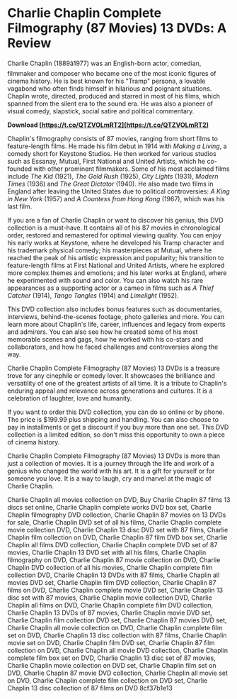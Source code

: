 # Charlie Chaplin Complete Filmography (87 Movies) 13 DVDs: A Review
 
Charlie Chaplin (1889â1977) was an English-born actor, comedian, filmmaker and composer who became one of the most iconic figures of cinema history. He is best known for his "Tramp" persona, a lovable vagabond who often finds himself in hilarious and poignant situations. Chaplin wrote, directed, produced and starred in most of his films, which spanned from the silent era to the sound era. He was also a pioneer of visual comedy, slapstick, social satire and political commentary.
 
**Download  [https://t.co/QTZVOLmRT2](https://t.co/QTZVOLmRT2)**


 
Chaplin's filmography consists of 87 movies, ranging from short films to feature-length films. He made his film debut in 1914 with *Making a Living*, a comedy short for Keystone Studios. He then worked for various studios such as Essanay, Mutual, First National and United Artists, which he co-founded with other prominent filmmakers. Some of his most acclaimed films include *The Kid* (1921), *The Gold Rush* (1925), *City Lights* (1931), *Modern Times* (1936) and *The Great Dictator* (1940). He also made two films in England after leaving the United States due to political controversies: *A King in New York* (1957) and *A Countess from Hong Kong* (1967), which was his last film.
 
If you are a fan of Charlie Chaplin or want to discover his genius, this DVD collection is a must-have. It contains all of his 87 movies in chronological order, restored and remastered for optimal viewing quality. You can enjoy his early works at Keystone, where he developed his Tramp character and his trademark physical comedy; his masterpieces at Mutual, where he reached the peak of his artistic expression and popularity; his transition to feature-length films at First National and United Artists, where he explored more complex themes and emotions; and his later works at England, where he experimented with sound and color. You can also watch his rare appearances as a supporting actor or a cameo in films such as *A Thief Catcher* (1914), *Tango Tangles* (1914) and *Limelight* (1952).
 
This DVD collection also includes bonus features such as documentaries, interviews, behind-the-scenes footage, photo galleries and more. You can learn more about Chaplin's life, career, influences and legacy from experts and admirers. You can also see how he created some of his most memorable scenes and gags, how he worked with his co-stars and collaborators, and how he faced challenges and controversies along the way.
 
Charlie Chaplin Complete Filmography (87 Movies) 13 DVDs is a treasure trove for any cinephile or comedy lover. It showcases the brilliance and versatility of one of the greatest artists of all time. It is a tribute to Chaplin's enduring appeal and relevance across generations and cultures. It is a celebration of laughter, love and humanity.
  
If you want to order this DVD collection, you can do so online or by phone. The price is $199.99 plus shipping and handling. You can also choose to pay in installments or get a discount if you buy more than one set. This DVD collection is a limited edition, so don't miss this opportunity to own a piece of cinema history.
 
Charlie Chaplin Complete Filmography (87 Movies) 13 DVDs is more than just a collection of movies. It is a journey through the life and work of a genius who changed the world with his art. It is a gift for yourself or for someone you love. It is a way to laugh, cry and marvel at the magic of Charlie Chaplin.
 
Charlie Chaplin all movies collection on DVD,  Buy Charlie Chaplin 87 films 13 discs set online,  Charlie Chaplin complete works DVD box set,  Charlie Chaplin filmography DVD collection,  Charlie Chaplin 87 movies on 13 DVDs for sale,  Charlie Chaplin DVD set of all his films,  Charlie Chaplin complete movie collection DVD,  Charlie Chaplin 13 disc DVD set with 87 films,  Charlie Chaplin film collection on DVD,  Charlie Chaplin 87 film DVD box set,  Charlie Chaplin all films DVD collection,  Charlie Chaplin complete DVD set of 87 movies,  Charlie Chaplin 13 DVD set with all his films,  Charlie Chaplin filmography on DVD,  Charlie Chaplin 87 movie collection on DVD,  Charlie Chaplin DVD collection of all his movies,  Charlie Chaplin complete film collection DVD,  Charlie Chaplin 13 DVDs with 87 films,  Charlie Chaplin all movies DVD set,  Charlie Chaplin film DVD collection,  Charlie Chaplin 87 films on DVD,  Charlie Chaplin complete movie DVD set,  Charlie Chaplin 13 disc set with 87 movies,  Charlie Chaplin movie collection DVD,  Charlie Chaplin all films on DVD,  Charlie Chaplin complete film DVD collection,  Charlie Chaplin 13 DVDs of 87 movies,  Charlie Chaplin movie DVD set,  Charlie Chaplin film collection DVD set,  Charlie Chaplin 87 movies DVD set,  Charlie Chaplin all movie collection on DVD,  Charlie Chaplin complete film set on DVD,  Charlie Chaplin 13 disc collection with 87 films,  Charlie Chaplin movie set on DVD,  Charlie Chaplin film DVD set,  Charlie Chaplin 87 film collection on DVD,  Charlie Chaplin all movie DVD collection,  Charlie Chaplin complete film box set on DVD,  Charlie Chaplin 13 disc set of 87 movies,  Charlie Chaplin movie collection on DVD set,  Charlie Chaplin film set on DVD,  Charlie Chaplin 87 movie DVD collection,  Charlie Chaplin all movie set on DVD,  Charlie Chaplin complete film collection on DVD set,  Charlie Chaplin 13 disc collection of 87 films on DVD
 8cf37b1e13
 
